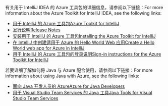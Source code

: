 <span data-ttu-id="da235-101">有关用于 IntelliJ IDEA 的 Azure 工具包的详细信息，请参阅以下链接：</span><span class="sxs-lookup"><span data-stu-id="da235-101">For more information about the Azure Toolkit for IntelliJ IDEA, see the following links:</span></span> 

* [<span data-ttu-id="da235-102">用于 IntelliJ 的 Azure 工具包</span><span class="sxs-lookup"><span data-stu-id="da235-102">Azure Toolkit for IntelliJ</span></span>](../intellij/azure-toolkit-for-intellij.md) 
* [<span data-ttu-id="da235-103">发行说明</span><span class="sxs-lookup"><span data-stu-id="da235-103">Release Notes</span></span>](https://github.com/Microsoft/azure-tools-for-java/releases) 
* [<span data-ttu-id="da235-104">安装用于 IntelliJ 的 Azure 工具包</span><span class="sxs-lookup"><span data-stu-id="da235-104">Installing the Azure Toolkit for IntelliJ</span></span>](../intellij/azure-toolkit-for-intellij-installation.md) 
* [<span data-ttu-id="da235-105">在 IntelliJ 中创建适用于 Azure 的 Hello World Web 应用</span><span class="sxs-lookup"><span data-stu-id="da235-105">Create a Hello World web app for Azure in IntelliJ</span></span>](../intellij/azure-toolkit-for-intellij-create-hello-world-web-app.md) 
* [<span data-ttu-id="da235-106">用于 IntelliJ 的 Azure 工具包的登录说明</span><span class="sxs-lookup"><span data-stu-id="da235-106">Sign-in instructions for the Azure Toolkit for IntelliJ</span></span>](../intellij/azure-toolkit-for-intellij-sign-in-instructions.md) 

<span data-ttu-id="da235-107">若要详细了解如何将 Java 与 Azure 配合使用，请参阅以下链接：</span><span class="sxs-lookup"><span data-stu-id="da235-107">For more information about using Java with Azure, see the following links:</span></span> 

* [<span data-ttu-id="da235-108">面向 Java 开发人员的 Azure</span><span class="sxs-lookup"><span data-stu-id="da235-108">Azure for Java Developers</span></span>](https://docs.microsoft.com/java/azure/) 
* [<span data-ttu-id="da235-109">用于 Visual Studio Team Services 的 Java 工具</span><span class="sxs-lookup"><span data-stu-id="da235-109">Java Tools for Visual Studio Team Services</span></span>](https://java.visualstudio.com/) 
<!-- TODO: Add URLs for Java in VSCode here --> 

